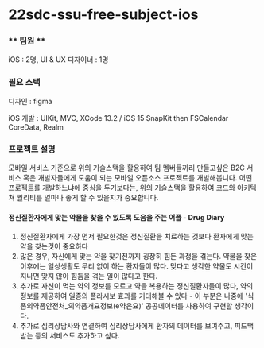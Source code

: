 # 22sdc-ssu-free-subject-ios
### ** 팀원 **

iOS : 2명, UI & UX 디자이너 : 1명

### **필요 스택**

디자인 : 
figma

iOS 개발 : 
UIKit, MVC,
XCode 13.2 / iOS 15
SnapKit
then
FSCalendar
CoreData, Realm

### **프로젝트 설명**

모바일 서비스 기준으로 위의 기술스택을 활용하여 팀 멤버들끼리 만들고싶은 B2C 서비스 혹은 개발자들에게 도움이 되는 모바일 오픈소스 프로젝트를 개발해봅니다.
어떤 프로젝트를 개발하느냐에 중심을 두기보다는, 위의 기술스택을 활용하여 코드와 아키텍쳐 퀄리티를 얼마나 좋게 할 수 있을지가 중요합니다.

#### 정신질환자에게 맞는 약물을 찾을 수 있도록 도움을 주는 어플 - Drug Diary

1. 정신질환자에게 가장 먼저 필요한것은 정신질환을 치료하는 것보다 환자에게 맞는 약을 찾는것이 중요하다
2. 많은 경우, 자신에게 맞는 약을 찾기전까지 굉장히 힘든 과정을 겪는다. 약물을 찾은 이후에는 일상생활도 무리 없이 하는 환자들이 많다. 맞다고 생각한 약물도 시간이 지나면 맞지 않아 힘듬을 겪는 일이 많다고 한다. 
3. 추가로 자신이 먹는 약의 정보를 모르고 약을 복용하는 정신질환자들이 많다, 약의 정보를 제공하여 일종의 플라시보 효과를 기대해볼 수 있다 - 이 부분은 나중에 '식품의약품안전처_의약품개요정보(e약은요)' 공공데이터를 사용하여 구현할 생각이다.
4. 추가로 심리상담사와 연결하여 심리상담사에게 환자의 데이터를 보여주고, 피드백 받는 등의 서비스도 추가하고 싶다.
